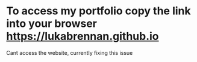 # To access my portfolio copy the link into your browser https://lukabrennan.github.io
Cant access the website, currently fixing this issue
